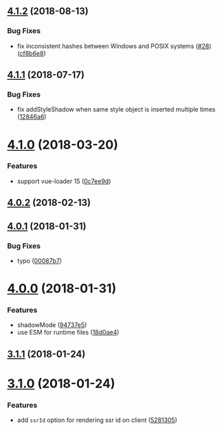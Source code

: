 <a name="4.1.2"></a>

## [4.1.2](https://github.com/vuejs/vue-style-loader/compare/v4.1.1...v4.1.2) (2018-08-13)

### Bug Fixes

* fix inconsistent hashes between Windows and POSIX
  systems ([#28](https://github.com/vuejs/vue-style-loader/issues/28)) ([cf8b6e8](https://github.com/vuejs/vue-style-loader/commit/cf8b6e8))

<a name="4.1.1"></a>

## [4.1.1](https://github.com/vuejs/vue-style-loader/compare/v4.1.0...v4.1.1) (2018-07-17)

### Bug Fixes

* fix addStyleShadow when same style object is inserted multiple
  times ([12846a6](https://github.com/vuejs/vue-style-loader/commit/12846a6))

<a name="4.1.0"></a>

# [4.1.0](https://github.com/vuejs/vue-style-loader/compare/v4.0.2...v4.1.0) (2018-03-20)

### Features

* support vue-loader 15 ([0c7ee9d](https://github.com/vuejs/vue-style-loader/commit/0c7ee9d))

<a name="4.0.2"></a>

## [4.0.2](https://github.com/vuejs/vue-style-loader/compare/v4.0.1...v4.0.2) (2018-02-13)

<a name="4.0.1"></a>

## [4.0.1](https://github.com/vuejs/vue-style-loader/compare/v4.0.0...v4.0.1) (2018-01-31)

### Bug Fixes

* typo ([00087b7](https://github.com/vuejs/vue-style-loader/commit/00087b7))

<a name="4.0.0"></a>

# [4.0.0](https://github.com/vuejs/vue-style-loader/compare/v3.1.1...v4.0.0) (2018-01-31)

### Features

* shadowMode ([94737e5](https://github.com/vuejs/vue-style-loader/commit/94737e5))
* use ESM for runtime files ([18d0ae4](https://github.com/vuejs/vue-style-loader/commit/18d0ae4))

<a name="3.1.1"></a>

## [3.1.1](https://github.com/vuejs/vue-style-loader/compare/v3.1.0...v3.1.1) (2018-01-24)

<a name="3.1.0"></a>

# [3.1.0](https://github.com/vuejs/vue-style-loader/compare/v3.0.3...v3.1.0) (2018-01-24)

### Features

* add `ssrId` option for rendering ssr id on
  client ([5281305](https://github.com/vuejs/vue-style-loader/commit/5281305))

